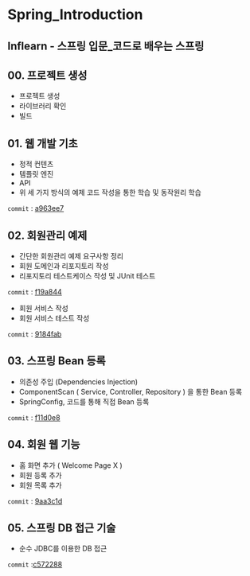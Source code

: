 # Spring_Introduction
Inflearn - 스프링 입문_코드로 배우는 스프링
---  

## 00. 프로젝트 생성
- 프로젝트 생성
- 라이브러리 확인
- 빌드

## 01. 웹 개발 기초
- 정적 컨텐츠
- 템플릿 엔진
- API 
- 위 세 가지 방식의 예제 코드 작성을 통한 학습 및 동작원리 학습

```commit``` : [a963ee7](https://github.com/meoldae/Spring_Introduction/commit/a963ee76c167237783290443969465b4b0261bed)  

## 02. 회원관리 예제
- 간단한 회원관리 예제 요구사항 정리
- 회원 도메인과 리포지토리 작성
- 리포지토리 테스트케이스 작성 및 JUnit 테스트  

```commit``` : [f19a844](https://github.com/meoldae/Spring_Introduction/commit/f19a844cbe55be8107c74a0c892c87ff24f56849)  

- 회원 서비스 작성
- 회원 서비스 테스트 작성  

```commit``` : [9184fab](https://github.com/meoldae/Spring_Introduction/commit/9184fab955946640cdb7a619e2e0b3792abb0e23)

## 03. 스프링 Bean 등록  
- 의존성 주입 (Dependencies Injection)
- ComponentScan ( Service, Controller, Repository ) 을 통한 Bean 등록
- SpringConfig, 코드를 통해 직접 Bean 등록  

```commit``` : [f11d0e8](https://github.com/meoldae/Spring_Introduction/commit/f11d0e886cd740db5551f187a2ee7bde867ec4bb)

## 04. 회원 웹 기능
- 홈 화면 추가 ( Welcome Page X )
- 회원 등록 추가
- 회원 목록 추가

```commit``` : [9aa3c1d](https://github.com/meoldae/Spring_Introduction/commit/9aa3c1d22a32df6899df427339801d4fa603f1ca)

## 05. 스프링 DB 접근 기술
- 순수 JDBC를 이용한 DB 접근  

```commit``` :[c572288](https://github.com/meoldae/Spring_Introduction/commit/c572288b8a2f851f558219ed97d326cd92c4ad96)
